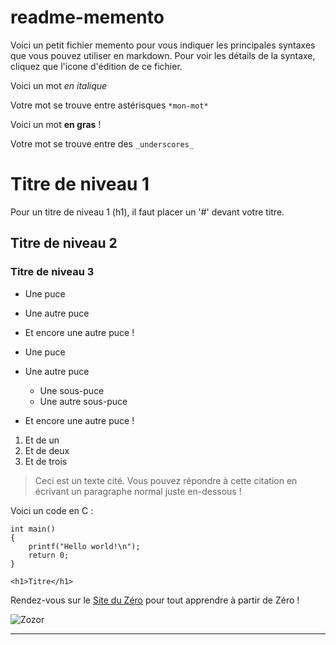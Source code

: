 # readme-memento
Voici un petit fichier memento pour vous indiquer les principales syntaxes que vous pouvez utiliser en markdown.
Pour voir les détails de la syntaxe, cliquez que l'icone d'édition de ce fichier.

Voici un mot *en italique* 

Votre mot se trouve entre astérisques `*mon-mot*`

Voici un mot __en gras__ ! 

Votre mot se trouve entre des `_underscores_` 

# Titre de niveau 1 
Pour un titre de niveau 1 (h1), il faut placer un '#' devant votre titre.

## Titre de niveau 2

### Titre de niveau 3

* Une puce
* Une autre puce
* Et encore une autre puce !

* Une puce
* Une autre puce
    * Une sous-puce
    * Une autre sous-puce
* Et encore une autre puce !

1. Et de un
2. Et de deux
3. Et de trois

> Ceci est un texte cité. Vous pouvez répondre
> à cette citation en écrivant un paragraphe
> normal juste en-dessous !

Voici un code en C :

    int main()
    {
        printf("Hello world!\n");
        return 0;
    }

`<h1>Titre</h1>`

Rendez-vous sur le [Site du Zéro](http://www.siteduzero.com) pour tout apprendre à partir de Zéro !

![Zozor](http://uploads.siteduzero.com/files/420001_421000/420263.png)

-----------------


